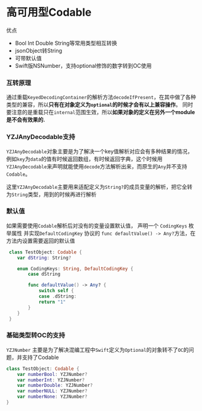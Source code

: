 # 高可用型Codable

优点
* Bool Int Double String等常用类型相互转换
* jsonObject转String
* 可带默认值
* Swift版NSNumber，支持optional修饰的数字转到OC使用


### 互转原理
通过重载`KeyedDecodingContainer`的解析方法`decodeIfPresent`，在其中做了各种类型的兼容，所以**只有在对象定义为`optional`的时候才会有以上兼容操作**。
同时要注意的是重载只在`internal`范围生效，所以**如果对象的定义在另外一个module是不会有效果的.**

###  YZJAnyDecodable支持

`YZJAnyDecodable`对象主要是为了解决一个key值解析对应会有多种结果的情况，例如`key`为`data`的值有时候返回数组，有时候返回字典，这个时候用`YZJAnyDecodable`来声明就能使用`decode`方法解析出来，而原生的`Any`并不支持`Codable`。

这里`YZJAnyDecodable`主要用来适配定义为`String?`的成员变量的解析，把它全转为`String`类型，用到的时候再进行解析

### 默认值

如果需要使用`Codable`解析后对没有的变量设置默认值， 声明一个 `CodingKeys` 枚举属性
并实现`DefaultCodingKey` 协议的 `func defaultValue() -> Any?`方法，在方法内设置需要返回的默认值

``` Swift
 class TestObject: Codable {
 	var dString: String?

 	enum CodingKeys: String, DefaultCodingKey {
 		case dString

 		func defaultValue() -> Any? {
 			switch self {
 			case .dString:
 			return "1"
 		}
 	}
 }
```

### 基础类型转OC的支持
`YZJNumber` 主要是为了解决混编工程中`Swift`定义为`Optional`的对象转不了`OC`的问题，并支持了Codable

``` Swift
class TestObject: Codable {
    var numberBool: YZJNumber?
    var numberInt: YZJNumber?
    var numberDouble: YZJNumber?
    var numberNULL: YZJNumber?
    var numberNone: YZJNumber?
}
```